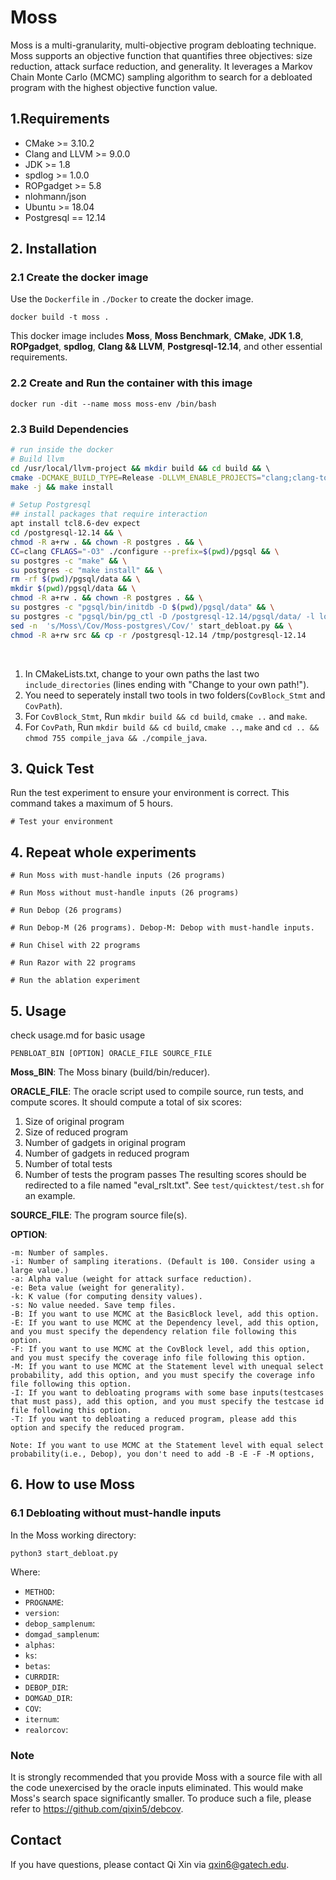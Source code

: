 # Moss
Moss is a multi-granularity, multi-objective program debloating technique. Moss supports an objective function that quantifies three objectives: size reduction, attack surface reduction, and generality. It leverages a Markov Chain Monte Carlo (MCMC) sampling algorithm to search for a debloated program with the highest objective function value.


## 1.Requirements
* CMake >= 3.10.2
* Clang and LLVM >= 9.0.0
* JDK >= 1.8
* spdlog >= 1.0.0
* ROPgadget >= 5.8
* nlohmann/json
* Ubuntu >= 18.04
* Postgresql == 12.14


## 2. Installation

### 2.1 Create the docker image

Use the `Dockerfile` in `./Docker` to create the docker image.

```shell
docker build -t moss .
```

This docker image includes **Moss**, **Moss Benchmark**, **CMake**, **JDK 1.8**, **ROPgadget**, **spdlog**, **Clang && LLVM**, **Postgresql-12.14**, and other essential requirements.

### 2.2 Create and Run the container with this image

```shell
docker run -dit --name moss moss-env /bin/bash
```

### 2.3 Build Dependencies

```bash
# run inside the docker
# Build llvm
cd /usr/local/llvm-project && mkdir build && cd build && \ 
cmake -DCMAKE_BUILD_TYPE=Release -DLLVM_ENABLE_PROJECTS="clang;clang-tools-extra;compiler-rt;libclc;libcxx;libcxxabi;libunwind;lld;polly" -DLLVM_ENABLE_RTTI=ON -DLLVM_USE_LINKER=gold -G "Unix Makefiles" /usr/local/llvm-project/llvm && \
make -j && make install

# Setup Postgresql
## install packages that require interaction
apt install tcl8.6-dev expect
cd /postgresql-12.14 && \
chmod -R a+rw . && chown -R postgres . && \
CC=clang CFLAGS="-O3" ./configure --prefix=$(pwd)/pgsql && \
su postgres -c "make" && \
su postgres -c "make install" && \
rm -rf $(pwd)/pgsql/data && \
mkdir $(pwd)/pgsql/data && \
chmod -R a+rw . && chown -R postgres . && \
su postgres -c "pgsql/bin/initdb -D $(pwd)/pgsql/data" && \
su postgres -c "pgsql/bin/pg_ctl -D /postgresql-12.14/pgsql/data/ -l logfile start" && \
sed -n  's/Moss\/Cov/Moss-postgres\/Cov/' start_debloat.py && \
chmod -R a+rw src && cp -r /postgresql-12.14 /tmp/postgresql-12.14
```
<br>

1. In CMakeLists.txt, change to your own paths the last two `include_directories` (lines ending with "Change to your own path!").
2. You need to seperately install two tools in two folders(```CovBlock_Stmt``` and ```CovPath```).
3. For ```CovBlock_Stmt```, Run `mkdir build && cd build`, `cmake ..` and `make`.
4. For ```CovPath```, Run `mkdir build && cd build`, `cmake ..`, `make` and `cd .. && chmod 755 compile_java && ./compile_java`.


## 3. Quick Test

Run the test experiment to ensure your environment is correct. This command takes a maximum of 5 hours.

```shell
# Test your environment

```


## 4. Repeat whole experiments

``` shell
# Run Moss with must-handle inputs (26 programs)

# Run Moss without must-handle inputs (26 programs)

# Run Debop (26 programs)

# Run Debop-M (26 programs). Debop-M: Debop with must-handle inputs.

# Run Chisel with 22 programs

# Run Razor with 22 programs

# Run the ablation experiment

```


## 5. Usage
check usage.md for basic usage

```
PENBLOAT_BIN [OPTION] ORACLE_FILE SOURCE_FILE
```
**Moss_BIN**: The Moss binary (build/bin/reducer).

**ORACLE_FILE**: The oracle script used to compile source, run tests, and compute scores. It should compute a total of six scores:
1. Size of original program
2. Size of reduced program
3. Number of gadgets in original program
4. Number of gadgets in reduced program
5. Number of total tests
6. Number of tests the program passes
The resulting scores should be redirected to a file named "eval_rslt.txt".
See `test/quicktest/test.sh` for an example.

**SOURCE_FILE**: The program source file(s).

**OPTION**:
```
-m: Number of samples.
-i: Number of sampling iterations. (Default is 100. Consider using a large value.)
-a: Alpha value (weight for attack surface reduction).
-e: Beta value (weight for generality).
-k: K value (for computing density values).
-s: No value needed. Save temp files.
-B: If you want to use MCMC at the BasicBlock level, add this option.
-E: If you want to use MCMC at the Dependency level, add this option, and you must specify the dependency relation file following this option.
-F: If you want to use MCMC at the CovBlock level, add this option, and you must specify the coverage info file following this option.
-M: If you want to use MCMC at the Statement level with unequal select probability, add this option, and you must specify the coverage info file following this option.
-I: If you want to debloating programs with some base inputs(testcases that must pass), add this option, and you must specify the testcase id file following this option.
-T: If you want to debloating a reduced program, please add this option and specify the reduced program.

Note: If you want to use MCMC at the Statement level with equal select probability(i.e., Debop), you don't need to add -B -E -F -M options,  
```


## 6. How to use Moss 

### 6.1 Debloating without must-handle inputs

In the Moss working directory:

```shell
python3 start_debloat.py
```

Where:

- `METHOD`: 
- `PROGNAME`: 
- `version`: 
- `debop_samplenum`:
- `domgad_samplenum`:
- `alphas`:
- `ks`:
- `betas`:
- `CURRDIR`:
- `DEBOP_DIR`:
- `DOMGAD_DIR`:
- `COV`:
- `iternum`:
- `realorcov`:



### Note
It is strongly recommended that you provide Moss with a source file with all the code unexercised by the oracle inputs eliminated. This would make Moss's search space significantly smaller. To produce such a file, please refer to https://github.com/qixin5/debcov.

## Contact
If you have questions, please contact Qi Xin via qxin6@gatech.edu.
